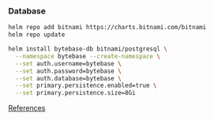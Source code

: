 ### Database
``` bash
helm repo add bitnami https://charts.bitnami.com/bitnami
helm repo update
```

``` bash
helm install bytebase-db bitnami/postgresql \
  --namespace bytebase --create-namespace \
  --set auth.username=bytebase \
  --set auth.password=bytebase \
  --set auth.database=bytebase \
  --set primary.persistence.enabled=true \
  --set primary.persistence.size=8Gi
```
[References](https://artifacthub.io/packages/helm/bytebase/bytebase)
